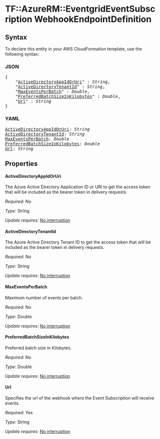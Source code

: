 # TF::AzureRM::EventgridEventSubscription WebhookEndpointDefinition

## Syntax

To declare this entity in your AWS CloudFormation template, use the following syntax:

### JSON

<pre>
{
    "<a href="#activedirectoryappidoruri" title="ActiveDirectoryAppIdOrUri">ActiveDirectoryAppIdOrUri</a>" : <i>String</i>,
    "<a href="#activedirectorytenantid" title="ActiveDirectoryTenantId">ActiveDirectoryTenantId</a>" : <i>String</i>,
    "<a href="#maxeventsperbatch" title="MaxEventsPerBatch">MaxEventsPerBatch</a>" : <i>Double</i>,
    "<a href="#preferredbatchsizeinkilobytes" title="PreferredBatchSizeInKilobytes">PreferredBatchSizeInKilobytes</a>" : <i>Double</i>,
    "<a href="#url" title="Url">Url</a>" : <i>String</i>
}
</pre>

### YAML

<pre>
<a href="#activedirectoryappidoruri" title="ActiveDirectoryAppIdOrUri">ActiveDirectoryAppIdOrUri</a>: <i>String</i>
<a href="#activedirectorytenantid" title="ActiveDirectoryTenantId">ActiveDirectoryTenantId</a>: <i>String</i>
<a href="#maxeventsperbatch" title="MaxEventsPerBatch">MaxEventsPerBatch</a>: <i>Double</i>
<a href="#preferredbatchsizeinkilobytes" title="PreferredBatchSizeInKilobytes">PreferredBatchSizeInKilobytes</a>: <i>Double</i>
<a href="#url" title="Url">Url</a>: <i>String</i>
</pre>

## Properties

#### ActiveDirectoryAppIdOrUri

The Azure Active Directory Application ID or URI to get the access token that will be included as the bearer token in delivery requests.

_Required_: No

_Type_: String

_Update requires_: [No interruption](https://docs.aws.amazon.com/AWSCloudFormation/latest/UserGuide/using-cfn-updating-stacks-update-behaviors.html#update-no-interrupt)

#### ActiveDirectoryTenantId

The Azure Active Directory Tenant ID to get the access token that will be included as the bearer token in delivery requests.

_Required_: No

_Type_: String

_Update requires_: [No interruption](https://docs.aws.amazon.com/AWSCloudFormation/latest/UserGuide/using-cfn-updating-stacks-update-behaviors.html#update-no-interrupt)

#### MaxEventsPerBatch

Maximum number of events per batch.

_Required_: No

_Type_: Double

_Update requires_: [No interruption](https://docs.aws.amazon.com/AWSCloudFormation/latest/UserGuide/using-cfn-updating-stacks-update-behaviors.html#update-no-interrupt)

#### PreferredBatchSizeInKilobytes

Preferred batch size in Kilobytes.

_Required_: No

_Type_: Double

_Update requires_: [No interruption](https://docs.aws.amazon.com/AWSCloudFormation/latest/UserGuide/using-cfn-updating-stacks-update-behaviors.html#update-no-interrupt)

#### Url

Specifies the url of the webhook where the Event Subscription will receive events.

_Required_: Yes

_Type_: String

_Update requires_: [No interruption](https://docs.aws.amazon.com/AWSCloudFormation/latest/UserGuide/using-cfn-updating-stacks-update-behaviors.html#update-no-interrupt)

